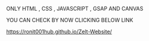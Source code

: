 ONLY HTML , CSS , JAVASCRIPT , GSAP AND CANVAS

YOU CAN CHECK BY NOW CLICKING BELOW LINK

https://ronit001hub.github.io/Zelt-Website/
